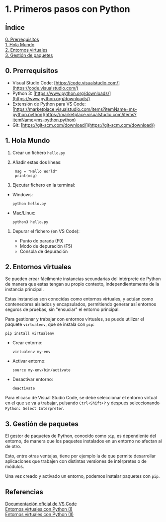 # 1. Primeros pasos con Python

## Índice

[0. Prerrequisitos](#0-prerrequisitos)  
[1. Hola Mundo](#1-hola-mundo)  
[2. Entornos virtuales](#2-entornos-virtuales)  
[3. Gestión de paquetes](#3-gestión-de-paquetes)

## 0. Prerrequisitos

- Visual Studio Code: [https://code.visualstudio.com/](https://code.visualstudio.com/)
- Python 3: [https://www.python.org/downloads/](https://www.python.org/downloads/)
- Extensión de Python para VS Code: [https://marketplace.visualstudio.com/items?itemName=ms-python.python](https://marketplace.visualstudio.com/items?itemName=ms-python.python)
- Git: [https://git-scm.com/download/](https://git-scm.com/download/)

## 1. Hola Mundo

1. Crear un fichero `hello.py`
2. Añadir estas dos líneas:

        msg = "Hello World"
        print(msg)

3. Ejecutar fichero en la terminal:

- Windows:

      python hello.py

- Mac/Linux:

      python3 hello.py

1. Depurar el fichero (en VS Code):

   - Punto de parada (F9)
   - Modo de depuración (F5)
   - Consola de depuración

## 2. Entornos virtuales

Se pueden crear fácilmente instancias secundarias del intérprete de Python de manera que estas tengan su propio contexto, independientemente de la instancia principal.

Estas instancias son conocidas como entornos virtuales, y actúan como contenedores aislados y encapsulados, permitiendo generar así entornos seguros de pruebas, sin "ensuciar" el entorno principal.

Para gestionar y trabajar con entornos virtuales, se puede utilizar el paquete `virtualenv`, que se instala con `pip`:

    pip install virtualenv

  - Crear entorno:
  
        virtualenv my-env

  - Activar entorno:
  
        source my-env/bin/activate

  - Desactivar entorno:
  
        deactivate

Para el caso de Visual Studio Code, se debe seleccionar el entorno virtual en el que se va a trabajar, pulsando `Ctrl+Shift+P` y después seleccionando `Python: Select Interpreter`.

## 3. Gestión de paquetes

El gestor de paquetes de Python, conocido como `pip`, es dependiente del entorno, de manera que los paquetes instalados en un entorno no afectan al de otro.

Esto, entre otras ventajas, tiene por ejemplo la de que permite desarrollar aplicaciones que trabajen con distintas versiones de intérpretes o de módulos.

Una vez creado y activado un entorno, podemos instalar paquetes con `pip`.

## Referencias

[Documentación oficial de VS Code](https://code.visualstudio.com/docs/python/python-tutorial#_install-and-use-packages)  
[Entornos virtuales con Python (I)](https://openwebinars.net/blog/entornos-de-desarrollo-virtuales-con-python3/)  
[Entornos virtuales con Python (II)](https://code.tutsplus.com/es/tutorials/understanding-virtual-environments-in-python--cms-28272)